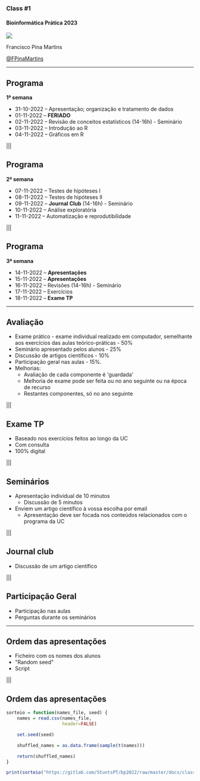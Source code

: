 ### Class #1

#### Bioinformática Prática 2023

<img src="C01_assets/logo-FCUL.png" style="background:none; border:none; box-shadow:none;">

Francisco Pina Martins

[@FPinaMartins](https://twitter.com/FPinaMartins)

---

## Programa

**1ª semana**

* 31-10-2022 – Apresentação; organização e tratamento de dados
* 01-11-2022 – **FERIADO**
* 02-11-2022 – Revisão de conceitos estatísticos (14-16h) - Seminário
* 03-11-2022 – Introdução ao R
* 04-11-2022 – Gráficos em R

|||

## Programa

**2ª semana**

* 07-11-2022 – Testes de hipóteses I
* 08-11-2022 – Testes de hipóteses II
* 09-11-2022 – **Journal Club** (14-16h) - Seminário
* 10-11-2022 – Análise exploratória
* 11-11-2022 – Automatização e reprodutibilidade

|||

## Programa

**3ª semana**

* 14-11-2022 – **Apresentações**
* 15-11-2022 – **Apresentações**
* 16-11-2022 – Revisões (14-16h) - Seminário
* 17-11-2022 – Exercícios
* 18-11-2022 – **Exame TP**

---

## Avaliação

* Exame prático - exame individual realizado em computador, semelhante aos exercícios das aulas teórico-práticas - 50% <!-- .element: class="fragment" data-fragment-index="1" -->
* Seminário apresentado pelos alunos - 25%  <!-- .element: class="fragment" data-fragment-index="2" -->
* Discussão de artigos científicos - 10%  <!-- .element: class="fragment" data-fragment-index="3" -->
* Participação geral nas aulas - 15%. <!-- .element: class="fragment" data-fragment-index="4" -->
* Melhorias:<!-- .element: class="fragment" data-fragment-index="5" -->
  * Avaliação de cada componente é 'guardada'<!-- .element: class="fragment" data-fragment-index="6" -->
  * Melhoria de exame pode ser feita ou no ano seguinte ou na época de recurso<!-- .element: class="fragment" data-fragment-index="7" -->
  * Restantes componentes, só no ano seguinte<!-- .element: class="fragment" data-fragment-index="8" -->

|||

## Exame TP

* Baseado nos exercícios feitos ao longo da UC <!-- .element: class="fragment" data-fragment-index="1" -->
* Com consulta <!-- .element: class="fragment" data-fragment-index="2" -->
* 100% digital <!-- .element: class="fragment" data-fragment-index="3" -->

|||

## Seminários

* Apresentação individual de 10 minutos <!-- .element: class="fragment" data-fragment-index="1" -->
  * Discussão de 5 minutos <!-- .element: class="fragment" data-fragment-index="1" -->
* Enviem um artigo científico à vossa escolha por email <!-- .element: class="fragment" data-fragment-index="2" -->
  * Apresentação deve ser focada nos conteúdos relacionados com o programa da UC <!-- .element: class="fragment" data-fragment-index="2" -->

|||

## Journal club

* Discussão de um artigo científico <!-- .element: class="fragment" data-fragment-index="1" -->

|||

## Participação Geral

* Participação nas aulas <!-- .element: class="fragment" data-fragment-index="1" -->
* Perguntas durante os seminários <!-- .element: class="fragment" data-fragment-index="2" -->

---

## Ordem das apresentações

* Ficheiro com os nomes dos alunos <!-- .element: class="fragment" data-fragment-index="1" -->
* "Random seed" <!-- .element: class="fragment" data-fragment-index="2" -->
* Script <!-- .element: class="fragment" data-fragment-index="3" -->

|||

## Ordem das apresentações

```R
sorteio = function(names_file, seed) {
    names = read.csv(names_file,
                     header=FALSE)

    set.seed(seed)

    shuffled_names = as.data.frame(sample(t(names)))

    return(shuffled_names)
}

print(sorteio("https://gitlab.com/StuntsPT/bp2022/raw/master/docs/classes/C01_assets/nomes.txt", 12345))
```

